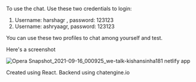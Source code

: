 To use the chat. Use these two credentials to login:
1. Username: harshagr , password: 123123
2. Username: ashryaagr, password: 123123

You can use these two profiles to chat among yourself and test.

Here's a screenshot

![Opera Snapshot_2021-09-16_000925_we-talk-kishansinha181 netlify app](https://user-images.githubusercontent.com/54812321/133491484-2772f434-95b0-4786-a447-86fe5597b3e5.png)


Created using React.
Backend using chatengine.io
